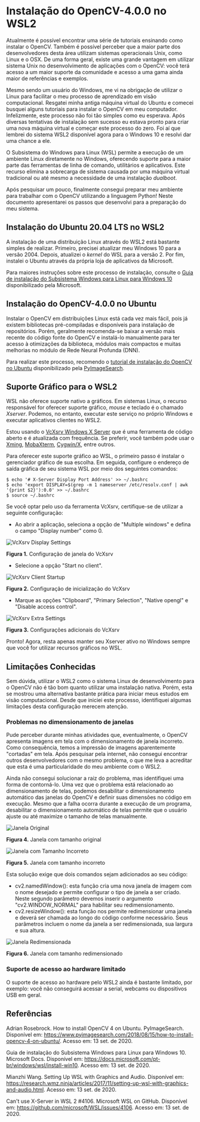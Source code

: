 # Instalação do OpenCV-4.0.0 no WSL2
Atualmente é possível encontrar uma série de tutoriais ensinando como instalar o OpenCV. Também é possível perceber que a maior parte dos desenvolvedores desta área utilizam sistemas operacionais Unix, como Linux e o OSX. De uma forma geral, existe uma grande vantagem em utilizar sistema Unix no desenvolvimento de aplicações com o OpenCV: você terá acesso a um maior suporte da comunidade e acesso a uma gama ainda maior de referências e exemplos.

Mesmo sendo um usuário do Windows, me vi na obrigação de utilizar o Linux para facilitar o meu processo de aprendizado em visão computacional. Resgatei minha antiga máquina virtual do Ubuntu e comecei busquei alguns tutoriais para instalar o OpenCV em meu computador. Infelizmente, este processo não foi tão simples como eu esperava. Após diversas tentativas de instalação sem sucesso eu estava pronto para criar uma nova máquina virtual e começar este processo do zero. Foi aí que lembrei do sistema WSL2 disponível agora para o Windows 10 e resolvi dar uma chance a ele.

O Subsistema do Windows para Linux (WSL) permite a execução de um ambiente Linux diretamente no Windows, oferecendo suporte para a maior parte das ferramentas de linha de comando, utilitários e aplicativos. Este recurso elimina a sobrecarga de sistema causada por uma máquina virtual tradicional ou até mesmo a necessidade de uma instalação *dualboot*.

Após pesquisar um pouco, finalmente consegui preparar meu ambiente para trabalhar com o OpenCV utilizando a linguagem Python! Neste documento apresentarei os passos que desenvolvi para a preparação do meu sistema.

## Instalação do Ubuntu 20.04 LTS no WSL2
A instalação de uma distribuição Linux através do WSL2 está bastante simples de realizar. Primeiro, precisei atualizar meu Windows 10 para a versão 2004. Depois, atualizei o *kernel* do WSL para a versão 2. Por fim, instalei o Ubuntu através da própria loja de aplicativos da Microsoft.

Para maiores instruções sobre este processo de instalação, consulte o [Guia de instalação do Subsistema Windows para Linux para Windows 10](https://docs.microsoft.com/pt-br/windows/wsl/install-win10) disponibilizado pela Microsoft.

## Instalação do OpenCV-4.0.0 no Ubuntu
Instalar o OpenCV em distribuições Linux está cada vez mais fácil, pois já existem bibliotecas pré-compiladas e disponíveis para instalação de repositórios. Porém, geralmente recomenda-se baixar a versão mais recente do código fonte do OpenCV e instalá-lo manualmente para ter acesso à otimizações da biblioteca, módulos mais compactos e muitas melhorias no módulo de Rede Neural Profunda (DNN).

Para realizar este processo, recomendo o [tutorial de instalação do OpenCV no Ubuntu](https://www.pyimagesearch.com/2018/08/15/how-to-install-opencv-4-on-ubuntu/) disponibilizado pela [PyImageSearch](https://www.pyimagesearch.com/about/).

## Suporte Gráfico para o WSL2
WSL não oferece suporte nativo a gráficos. Em sistemas Linux, o recurso responsável for oferecer suporte gráfico, *mouse* e teclado é o chamado *Xserver*. Podemos, no entanto, executar este serviço no próprio Windows e executar aplicativos clientes no WSL2. 

Estou usando o [VcXsrv Windows X Server](https://sourceforge.net/projects/vcxsrv/) que é uma ferramenta de código aberto e é atualizada com frequência. Se preferir, você também pode usar o [Xming](https://sourceforge.net/projects/xming/), [MobaXterm](https://mobaxterm.mobatek.net/), [Cygwin/X](https://x.cygwin.com/), entre outros.

Para oferecer este suporte gráfico ao WSL, o primeiro passo é instalar o gerenciador gráfico de sua escolha. Em seguida, configure o endereço de saída gráfica de seu sistema WSL por meio dos seguintes comandos:

~~~
$ echo '# X-Server Display Port Address' >> ~/.bashrc 
$ echo 'export DISPLAY=$(grep -m 1 nameserver /etc/resolv.conf | awk '{print $2}'):0.0' >> ~/.bashrc 
$ source ~/.bashrc
~~~

Se você optar pelo uso da ferramenta VcXsrv, certifique-se de utilizar a seguinte configuração:
* Ao abrir a aplicação, seleciona a opção de "Multiple windows" e defina o campo "Display number" como 0.

![VcXsrv Display Settings](docs/VcXsrv_1.png "VcXsrv Display Settings")

**Figura 1.** Configuração de janela do VcXsrv

* Selecione a opção "Start no client".

![VcXsrv Client Startup](docs/VcXsrv_2.png "VcXsrv Client Startup")

**Figura 2.** Configuração de inicialização do VcXsrv

* Marque as opções "Clipboard", "Primary Selection", "Native opengl" e "Disable access control".

![VcXsrv Extra Settings](docs/VcXsrv_3.png "VcXsrv Extra Settings")

**Figura 3.** Configurações adicionais do VcXsrv

Pronto! Agora, resta apenas manter seu Xserver ativo no Windows sempre que você for utilizar recursos gráficos no WSL.

## Limitações Conhecidas
Sem dúvida, utilizar o WSL2 como o sistema Linux de desenvolvimento para o OpenCV não é tão bom quanto utilizar uma instalação nativa. Porém, esta se mostrou uma alternativa bastante prática para iniciar meus estudos em visão computacional. Desde que iniciei este processo, identifiquei algumas limitações desta configuração merecem atenção.

### Problemas no dimensionamento de janelas
Pude perceber durante minhas atividades que, eventualmente, o OpenCV apresenta imagens em tela com o dimensionamento de janela incorreto. Como consequência, temos a impressão de imagens aparentemente "cortadas" em tela. Após pesquisar pela internet, não consegui encontrar outros desenvolvedores com o mesmo problema, o que me leva a acreditar que esta é uma particularidade do meu ambiente com o WSL2.

Ainda não consegui solucionar a raiz do problema, mas identifiquei uma forma de contorná-lo. Uma vez que o problema está relacionado ao dimensionamento de telas, podemos desabilitar o dimensionamento automático das janelas do OpenCV e definir suas dimensões no código em execução. Mesmo que a falha ocorra durante a execução de um programa, desabilitar o dimensionamento automático de telas permite que o usuário ajuste ou até maximize o tamanho de telas manualmente.

![Janela Original](docs/Original.png "Janela Original")

**Figura 4.** Janela com tamanho original

![Janela com Tamanho Incorreto](docs/Cortada.png "Janela com Tamanho Incorreto")

**Figura 5.** Janela com tamanho incorreto

Esta solução exige que dois comandos sejam adicionados ao seu código:
* cv2.namedWindow(): esta função cria uma nova janela de imagem com o nome desejado e permite configurar o tipo de janela a ser criado. Neste segundo parâmetro devemos inserir o argumento "cv2.WINDOW_NORMAL" para habilitar seu redimensionamento.
* cv2.resizeWindow(): esta função nos permite redimensionar uma janela e deverá ser chamada ao longo do código conforme necessário. Seus parâmetros incluem o nome da janela a ser redimensionada, sua largura e sua altura.

![Janela Redimensionada](docs/Redimensionada.png "Janela Redimensionada")

**Figura 6.** Janela com tamanho redimensionado

### Suporte de acesso ao hardware limitado
O suporte de acesso ao hardware pelo WSL2 ainda é bastante limitado, por exemplo: você não conseguirá acessar a serial, webcams ou dispositivos USB em geral.

## Referências

Adrian Rosebrock. How to install OpenCV 4 on Ubuntu. PyImageSearch. Disponível em: https://www.pyimagesearch.com/2018/08/15/how-to-install-opencv-4-on-ubuntu/. Acesso em: 13 set. de 2020.

Guia de instalação do Subsistema Windows para Linux para Windows 10. Microsoft Docs. Disponível em: https://docs.microsoft.com/pt-br/windows/wsl/install-win10. Acesso em: 13 set. de 2020.

Mianzhi Wang. Setting Up WSL with Graphics and Audio. Disponível em: https://research.wmz.ninja/articles/2017/11/setting-up-wsl-with-graphics-and-audio.html. Acesso em: 13 set. de 2020.

Can't use X-Server in WSL 2 #4106. Microsoft WSL on GitHub. Disponível em: https://github.com/microsoft/WSL/issues/4106. Acesso em: 13 set. de 2020.
